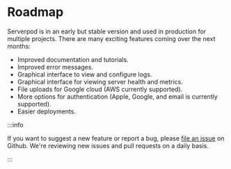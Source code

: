 # Roadmap

Serverpod is in an early but stable version and used in production for multiple projects. There are many exciting features coming over the next months:

- Improved documentation and tutorials.
- Improved error messages.
- Graphical interface to view and configure logs.
- Graphical interface for viewing server health and metrics.
- File uploads for Google cloud (AWS currently supported).
- More options for authentication (Apple, Google, and email is currently supported).
- Easier deployments.

:::info

If you want to suggest a new feature or report a bug, please [file an issue](https://github.com/serverpod/serverpod/issues) on Github. We're reviewing new issues and pull requests on a daily basis.

:::
